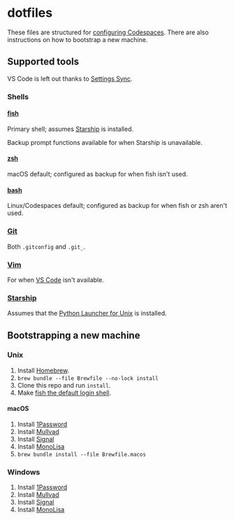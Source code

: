 # dotfiles

These files are structured for [configuring Codespaces](https://docs.github.com/en/codespaces/customizing-your-codespace/personalizing-codespaces-for-your-account#dotfiles). There are also instructions on how to bootstrap a new machine.

## Supported tools

VS Code is left out thanks to [Settings Sync](https://code.visualstudio.com/docs/editor/settings-sync).

### Shells

#### [fish](https://fishshell.com/)

Primary shell; assumes [Starship](https://starship.rs/) is installed.

Backup prompt functions available for when Starship is unavailable.


#### [zsh](https://zsh.sourceforge.io/)

macOS default; configured as backup for when fish isn't used.


#### [bash](https://www.gnu.org/software/bash/)

Linux/Codespaces default; configured as backup for when fish or zsh aren't used.


### [Git](https://git-scm.com/)

Both `.gitconfig` and `.git_`.


### [Vim](https://www.vim.org/)

For when [VS Code](https://code.visualstudio.com/) isn't available.


### [Starship](https://starship.rs/)

Assumes that the [Python Launcher for Unix](https://github.com/brettcannon/python-launcher) is installed.


## Bootstrapping a new machine

### Unix

1. Install [Homebrew](https://brew.sh/).
1. `brew bundle --file Brewfile --no-lock install`
1. Clone this repo and run `install`.
1. Make [fish the default login shell](https://fishshell.com/docs/current/#default-shell).


#### macOS

1. Install [1Password](https://1password.com/)
1. Install [Mullvad](https://mullvad.net/)
1. Install [Signal](https://signal.org/)
1. Install [MonoLisa](https://www.monolisa.dev/orders)
1. `brew bundle install --file Brewfile.macos`


### Windows

1. Install [1Password](https://1password.com/)
1. Install [Mullvad](https://mullvad.net/)
1. Install [Signal](https://signal.org/)
1. Install [MonoLisa](https://www.monolisa.dev/orders)
